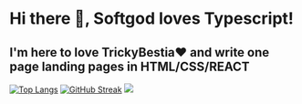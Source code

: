 ### <h1>Hi there 👋, Softgod loves Typescript!</h1>
#### <h2>I'm here to love TrickyBestia❤ and write one page landing pages in HTML/CSS/REACT</h2>
[![Top Langs](https://github-readme-stats.vercel.app/api/top-langs/?username=Softgod4&layout=donut-vertical&theme=dark&)](https://github.com/anuraghazra/github-readme-stats)
[![GitHub Streak](https://streak-stats.demolab.com?user=Softgod4&theme=dark&border_radius=4.5&date_format=M%20j%5B%2C%20Y%5D&card_width=500&card_height=200)](https://git.io/streak-stats)
![](https://www.codewars.com/users/Softgod4/badges/large)
